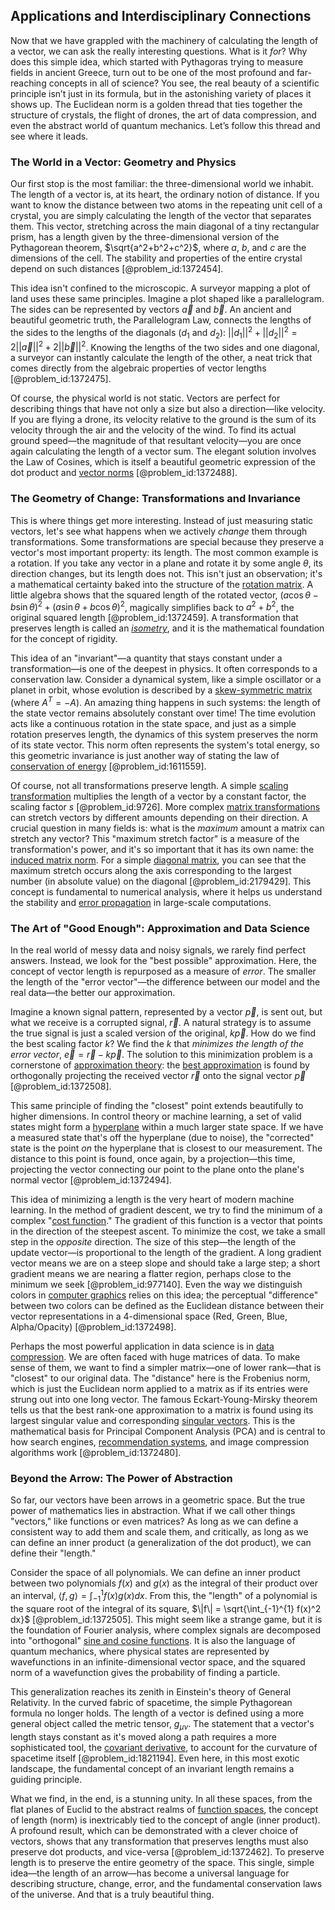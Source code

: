 ## Applications and Interdisciplinary Connections

Now that we have grappled with the machinery of calculating the length of a vector, we can ask the really interesting questions. What is it *for*? Why does this simple idea, which started with Pythagoras trying to measure fields in ancient Greece, turn out to be one of the most profound and far-reaching concepts in all of science? You see, the real beauty of a scientific principle isn’t just in its formula, but in the astonishing variety of places it shows up. The Euclidean norm is a golden thread that ties together the structure of crystals, the flight of drones, the art of data compression, and even the abstract world of quantum mechanics. Let’s follow this thread and see where it leads.

### The World in a Vector: Geometry and Physics

Our first stop is the most familiar: the three-dimensional world we inhabit. The length of a vector is, at its heart, the ordinary notion of distance. If you want to know the distance between two atoms in the repeating unit cell of a crystal, you are simply calculating the length of the vector that separates them. This vector, stretching across the main diagonal of a tiny rectangular prism, has a length given by the three-dimensional version of the Pythagorean theorem, $\sqrt{a^2+b^2+c^2}$, where $a$, $b$, and $c$ are the dimensions of the cell. The stability and properties of the entire crystal depend on such distances [@problem_id:1372454].

This idea isn't confined to the microscopic. A surveyor mapping a plot of land uses these same principles. Imagine a plot shaped like a parallelogram. The sides can be represented by vectors $\vec{a}$ and $\vec{b}$. An ancient and beautiful geometric truth, the Parallelogram Law, connects the lengths of the sides to the lengths of the diagonals ($d_1$ and $d_2$): $||d_1||^2 + ||d_2||^2 = 2||\vec{a}||^2 + 2||\vec{b}||^2$. Knowing the lengths of the two sides and one diagonal, a surveyor can instantly calculate the length of the other, a neat trick that comes directly from the algebraic properties of vector lengths [@problem_id:1372475].

Of course, the physical world is not static. Vectors are perfect for describing things that have not only a size but also a direction—like velocity. If you are flying a drone, its velocity relative to the ground is the sum of its velocity through the air and the velocity of the wind. To find its actual ground speed—the magnitude of that resultant velocity—you are once again calculating the length of a vector sum. The elegant solution involves the Law of Cosines, which is itself a beautiful geometric expression of the dot product and [vector norms](@article_id:140155) [@problem_id:1372488].

### The Geometry of Change: Transformations and Invariance

This is where things get more interesting. Instead of just measuring static vectors, let's see what happens when we actively *change* them through transformations. Some transformations are special because they preserve a vector's most important property: its length. The most common example is a rotation. If you take any vector in a plane and rotate it by some angle $\theta$, its direction changes, but its length does not. This isn't just an observation; it's a mathematical certainty baked into the structure of the [rotation matrix](@article_id:139808). A little algebra shows that the squared length of the rotated vector, $(a\cos\theta - b\sin\theta)^2 + (a\sin\theta + b\cos\theta)^2$, magically simplifies back to $a^2 + b^2$, the original squared length [@problem_id:1372459]. A transformation that preserves length is called an *[isometry](@article_id:150387)*, and it is the mathematical foundation for the concept of rigidity.

This idea of an "invariant"—a quantity that stays constant under a transformation—is one of the deepest in physics. It often corresponds to a conservation law. Consider a dynamical system, like a simple oscillator or a planet in orbit, whose evolution is described by a [skew-symmetric matrix](@article_id:155504) (where $A^T = -A$). An amazing thing happens in such systems: the length of the state vector remains absolutely constant over time! The time evolution acts like a continuous rotation in the state space, and just as a simple rotation preserves length, the dynamics of this system preserves the norm of its state vector. This norm often represents the system's total energy, so this geometric invariance is just another way of stating the law of [conservation of energy](@article_id:140020) [@problem_id:1611559].

Of course, not all transformations preserve length. A simple [scaling transformation](@article_id:165919) multiplies the length of a vector by a constant factor, the scaling factor $s$ [@problem_id:9726]. More complex [matrix transformations](@article_id:156295) can stretch vectors by different amounts depending on their direction. A crucial question in many fields is: what is the *maximum* amount a matrix can stretch any vector? This "maximum stretch factor" is a measure of the transformation's power, and it's so important that it has its own name: the [induced matrix norm](@article_id:145262). For a simple [diagonal matrix](@article_id:637288), you can see that the maximum stretch occurs along the axis corresponding to the largest number (in absolute value) on the diagonal [@problem_id:2179429]. This concept is fundamental to numerical analysis, where it helps us understand the stability and [error propagation](@article_id:136150) in large-scale computations.

### The Art of "Good Enough": Approximation and Data Science

In the real world of messy data and noisy signals, we rarely find perfect answers. Instead, we look for the "best possible" approximation. Here, the concept of vector length is repurposed as a measure of *error*. The smaller the length of the "error vector"—the difference between our model and the real data—the better our approximation.

Imagine a known signal pattern, represented by a vector $\vec{p}$, is sent out, but what we receive is a corrupted signal, $\vec{r}$. A natural strategy is to assume the true signal is just a scaled version of the original, $k\vec{p}$. How do we find the best scaling factor $k$? We find the $k$ that *minimizes the length of the error vector*, $\vec{e} = \vec{r} - k\vec{p}$. The solution to this minimization problem is a cornerstone of [approximation theory](@article_id:138042): the [best approximation](@article_id:267886) is found by orthogonally projecting the received vector $\vec{r}$ onto the signal vector $\vec{p}$ [@problem_id:1372508].

This same principle of finding the "closest" point extends beautifully to higher dimensions. In control theory or machine learning, a set of valid states might form a [hyperplane](@article_id:636443) within a much larger state space. If we have a measured state that's off the hyperplane (due to noise), the "corrected" state is the point *on* the hyperplane that is closest to our measurement. The distance to this point is found, once again, by a projection—this time, projecting the vector connecting our point to the plane onto the plane's normal vector [@problem_id:1372494].

This idea of minimizing a length is the very heart of modern machine learning. In the method of gradient descent, we try to find the minimum of a complex "[cost function](@article_id:138187)." The gradient of this function is a vector that points in the direction of the steepest ascent. To minimize the cost, we take a small step in the *opposite* direction. The size of this step—the length of the update vector—is proportional to the length of the gradient. A long gradient vector means we are on a steep slope and should take a large step; a short gradient means we are nearing a flatter region, perhaps close to the minimum we seek [@problem_id:977140]. Even the way we distinguish colors in [computer graphics](@article_id:147583) relies on this idea; the perceptual "difference" between two colors can be defined as the Euclidean distance between their vector representations in a 4-dimensional space (Red, Green, Blue, Alpha/Opacity) [@problem_id:1372498].

Perhaps the most powerful application in data science is in [data compression](@article_id:137206). We are often faced with huge matrices of data. To make sense of them, we want to find a simpler matrix—one of lower rank—that is "closest" to our original data. The "distance" here is the Frobenius norm, which is just the Euclidean norm applied to a matrix as if its entries were strung out into one long vector. The famous Eckart-Young-Mirsky theorem tells us that the best rank-one approximation to a matrix is found using its largest singular value and corresponding [singular vectors](@article_id:143044). This is the mathematical basis for Principal Component Analysis (PCA) and is central to how search engines, [recommendation systems](@article_id:635208), and image compression algorithms work [@problem_id:1372480].

### Beyond the Arrow: The Power of Abstraction

So far, our vectors have been arrows in a geometric space. But the true power of mathematics lies in abstraction. What if we call other things "vectors," like functions or even matrices? As long as we can define a consistent way to add them and scale them, and critically, as long as we can define an inner product (a generalization of the dot product), we can define their "length."

Consider the space of all polynomials. We can define an inner product between two polynomials $f(x)$ and $g(x)$ as the integral of their product over an interval, $\langle f, g \rangle = \int_{-1}^{1} f(x)g(x)dx$. From this, the "length" of a polynomial is the square root of the integral of its square, $\|f\| = \sqrt{\int_{-1}^{1} f(x)^2 dx}$ [@problem_id:1372505]. This might seem like a strange game, but it is the foundation of Fourier analysis, where complex signals are decomposed into "orthogonal" [sine and cosine functions](@article_id:171646). It is also the language of quantum mechanics, where physical states are represented by wavefunctions in an infinite-dimensional vector space, and the squared norm of a wavefunction gives the probability of finding a particle.

This generalization reaches its zenith in Einstein's theory of General Relativity. In the curved fabric of spacetime, the simple Pythagorean formula no longer holds. The length of a vector is defined using a more general object called the metric tensor, $g_{\mu\nu}$. The statement that a vector's length stays constant as it's moved along a path requires a more sophisticated tool, the [covariant derivative](@article_id:151982), to account for the curvature of spacetime itself [@problem_id:1821194]. Even here, in this most exotic landscape, the fundamental concept of an invariant length remains a guiding principle.

What we find, in the end, is a stunning unity. In all these spaces, from the flat planes of Euclid to the abstract realms of [function spaces](@article_id:142984), the concept of length (norm) is inextricably tied to the concept of angle (inner product). A profound result, which can be demonstrated with a clever choice of vectors, shows that any transformation that preserves lengths must also preserve dot products, and vice-versa [@problem_id:1372462]. To preserve length is to preserve the entire geometry of the space. This single, simple idea—the length of an arrow—has become a universal language for describing structure, change, error, and the fundamental conservation laws of the universe. And that is a truly beautiful thing.
